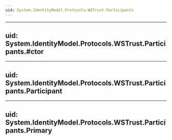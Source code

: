 ```yaml
---
uid: System.IdentityModel.Protocols.WSTrust.Participants
---
```


---
uid: System.IdentityModel.Protocols.WSTrust.Participants.#ctor
---

---
uid: System.IdentityModel.Protocols.WSTrust.Participants.Participant
---

---
uid: System.IdentityModel.Protocols.WSTrust.Participants.Primary
---
